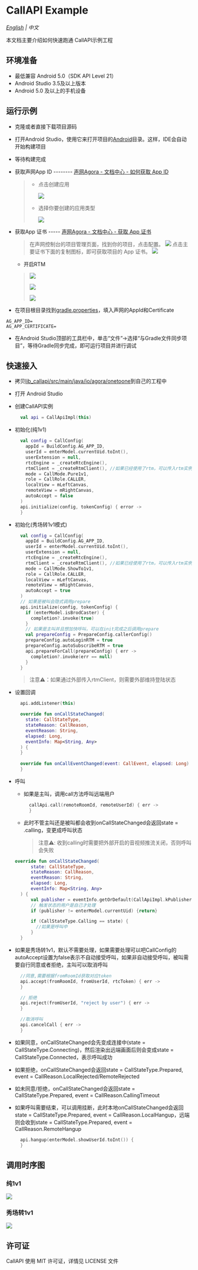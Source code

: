 # CallAPI Example

*[English](README.md) | 中文*

本文档主要介绍如何快速跑通 CallAPI示例工程

## 环境准备
- 最低兼容 Android 5.0（SDK API Level 21）
- Android Studio 3.5及以上版本
- Android 5.0 及以上的手机设备

## 运行示例

- 克隆或者直接下载项目源码  
- 打开Android Studio，使用它来打开项目的[Android](../Android)目录。这样，IDE会自动开始构建项目
- 等待构建完成

- 获取声网App ID -------- [声网Agora - 文档中心 - 如何获取 App ID](https://docs.agora.io/cn/Agora%20Platform/get_appid_token?platform=All%20Platforms#%E8%8E%B7%E5%8F%96-app-id)
  
  > - 点击创建应用
  >   
  >   ![](https://accktvpic.oss-cn-beijing.aliyuncs.com/pic/github_readme/create_app_1.jpg)
  > 
  > - 选择你要创建的应用类型
  >   
  >   ![](https://accktvpic.oss-cn-beijing.aliyuncs.com/pic/github_readme/create_app_2.jpg)
  > 

- 获取App 证书 ----- [声网Agora - 文档中心 - 获取 App 证书](https://docs.agora.io/cn/Agora%20Platform/get_appid_token?platform=All%20Platforms#%E8%8E%B7%E5%8F%96-app-%E8%AF%81%E4%B9%A6)
  
  > 在声网控制台的项目管理页面，找到你的项目，点击配置。
  > ![](https://fullapp.oss-cn-beijing.aliyuncs.com/scenario_api/callapi/config/1641871111769.png)
  > 点击主要证书下面的复制图标，即可获取项目的 App 证书。
  > ![](https://fullapp.oss-cn-beijing.aliyuncs.com/scenario_api/callapi/config/1637637672988.png)

    - 开启RTM
  > ![](https://fullapp.oss-cn-beijing.aliyuncs.com/scenario_api/callapi/config/rtm_config1.jpg)
  > 
  > ![](https://fullapp.oss-cn-beijing.aliyuncs.com/scenario_api/callapi/config/rtm_config2.jpg)
  > 
  > ![](https://fullapp.oss-cn-beijing.aliyuncs.com/scenario_api/callapi/config/rtm_config3.jpg)
- 在项目根目录找到[gradle.properties](gradle.properties)，填入声网的AppId和Certificate
```
AG_APP_ID=
AG_APP_CERTIFICATE=
```
- 在Android Studio顶部的工具栏中，单击“文件”->选择“与Gradle文件同步项目”，等待Gradle同步完成，即可运行项目并进行调试
  
## 快速接入
- 拷贝[lib_callapi/src/main/java/io/agora/onetoone](lib_callapi/src/main/java/io/agora/onetoone)到自己的工程中
- 打开 Android Studio
- 创建CallAPI实例
  ```kotlin
    val api = CallApiImpl(this)
  ```
- 初始化(纯1v1)
  ```kotlin
    val config = CallConfig(
      appId = BuildConfig.AG_APP_ID,
      userId = enterModel.currentUid.toInt(),
      userExtension = null,
      rtcEngine = _createRtcEngine(),
      rtmClient = _createRtmClient(), //如果已经使用了rtm，可以传入rtm实例，否则可以设置为nil
      mode = CallMode.Pure1v1,
      role = CallRole.CALLER,
      localView = mLeftCanvas,
      remoteView = mRightCanvas,
      autoAccept = false
    )
    api.initialize(config, tokenConfig) { error ->
    }
  ```
- 初始化(秀场转1v1模式)
  ```kotlin
    val config = CallConfig(
      appId = BuildConfig.AG_APP_ID,
      userId = enterModel.currentUid.toInt(),
      userExtension = null,
      rtcEngine = _createRtcEngine(),
      rtmClient = _createRtmClient(), //如果已经使用了rtm，可以传入rtm实例，否则可以设置为nil
      mode = CallMode.ShowTo1v1,
      role = CallRole.CALLER,
      localView = mLeftCanvas,
      remoteView = mRightCanvas,
      autoAccept = true
    )
    // 如果是被叫会隐式调用prepare
    api.initialize(config, tokenConfig) {
      if (enterModel.isBrodCaster) {
        completion?.invoke(true)
      }
      // 如果是主叫并且想加快呼叫，可以在init完成之后调用prepare
      val prepareConfig = PrepareConfig.callerConfig()
      prepareConfig.autoLoginRTM = true
      prepareConfig.autoSubscribeRTM = true
      api.prepareForCall(prepareConfig) { err ->
        completion?.invoke(err == null)
      }
    }
  ```
  >注意⚠️：如果通过外部传入rtmClient，则需要外部维持登陆状态

- 设置回调
  ```kotlin
    api.addListener(this)

    override fun onCallStateChanged(
      state: CallStateType,
      stateReason: CallReason,
      eventReason: String,
      elapsed: Long,
      eventInfo: Map<String, Any>
    ) {
    }
    
    override fun onCallEventChanged(event: CallEvent, elapsed: Long) {
    }
  
  ```
- 呼叫
  - 如果是主叫，调用call方法呼叫远端用户  
    ```kotlin
      callApi.call(remoteRoomId, remoteUserId) { err ->
      }
    ```
    
  - 此时不管主叫还是被叫都会收到onCallStateChanged会返回state = .calling，变更成呼叫状态
    > 注意⚠️: 收到calling时需要把外部开启的音视频推流关闭，否则呼叫会失败  

  ```kotlin
  override fun onCallStateChanged(
        state: CallStateType,
        stateReason: CallReason,
        eventReason: String,
        elapsed: Long,
        eventInfo: Map<String, Any>
    ) {
        val publisher = eventInfo.getOrDefault(CallApiImpl.kPublisher, enterModel.currentUid)
        // 触发状态的用户是自己才处理
        if (publisher != enterModel.currentUid) {return}

        if (CallStateType.Calling == state) {
          //如果是呼叫中
        }
    }
  ```

- 如果是秀场转1v1，默认不需要处理，如果需要处理可以吧CallConfig的autoAccept设置为false表示不自动接受呼叫，如果非自动接受呼叫，被叫需要自行同意或者拒绝，主叫可以取消呼叫
  ```kotlin
    //同意,需要根据fromRoomId获取对应token
    api.accept(fromRoomId, fromUserId, rtcToken) { err ->
    }

    // 拒绝
    api.reject(fromUserId, "reject by user") { err ->
    }

    //取消呼叫
    api.cancelCall { err ->
    }
  ```
- 如果同意，onCallStateChanged会先变成连接中(state = CallStateType.Connecting)，然后渲染出远端画面后则会变成state = CallStateType.Connected，表示呼叫成功
- 如果拒绝，onCallStateChanged会返回state = CallStateType.Prepared, event = CallReason.LocalRejected/RemoteRejected
- 如未同意/拒绝，onCallStateChanged会返回state = CallStateType.Prepared, event = CallReason.CallingTimeout
- 如果呼叫需要结束，可以调用挂断，此时本地onCallStateChanged会返回state = CallStateType.Prepared, event = CallReason.LocalHangup，远端则会收到state = CallStateType.Prepared, event = CallReason.RemoteHangup
  ```kotlin
    api.hangup(enterModel.showUserId.toInt()) {
    }
  ```

## 调用时序图
### 纯1v1
![](https://fullapp.oss-cn-beijing.aliyuncs.com/scenario_api/callapi/diagram/sequence_pure1v1.zh.png)

### 秀场转1v1
![](https://fullapp.oss-cn-beijing.aliyuncs.com/scenario_api/callapi/diagram/sequence_pure1v1.zh.png)
## 许可证

CallAPI 使用 MIT 许可证，详情见 LICENSE 文件

